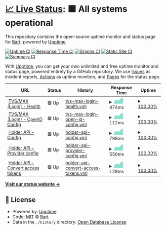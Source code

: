 # [📈 Live Status](https://Bart0110.github.io/coronacheck-upptime): <!--live status--> **🟩 All systems operational**

This repository contains the open-source uptime monitor and status page for [Bart](https://Bart0110.github.io/coronacheck-upptime), powered by [Upptime](https://github.com/upptime/upptime).

[![Uptime CI](https://github.com/Bart0110/coronacheck-upptime/workflows/Uptime%20CI/badge.svg)](https://github.com/Bart0110/coronacheck-upptime/actions?query=workflow%3A%22Uptime+CI%22)
[![Response Time CI](https://github.com/Bart0110/coronacheck-upptime/workflows/Response%20Time%20CI/badge.svg)](https://github.com/Bart0110/coronacheck-upptime/actions?query=workflow%3A%22Response+Time+CI%22)
[![Graphs CI](https://github.com/Bart0110/coronacheck-upptime/workflows/Graphs%20CI/badge.svg)](https://github.com/Bart0110/coronacheck-upptime/actions?query=workflow%3A%22Graphs+CI%22)
[![Static Site CI](https://github.com/Bart0110/coronacheck-upptime/workflows/Static%20Site%20CI/badge.svg)](https://github.com/Bart0110/coronacheck-upptime/actions?query=workflow%3A%22Static+Site+CI%22)
[![Summary CI](https://github.com/Bart0110/coronacheck-upptime/workflows/Summary%20CI/badge.svg)](https://github.com/Bart0110/coronacheck-upptime/actions?query=workflow%3A%22Summary+CI%22)

With [Upptime](https://upptime.js.org), you can get your own unlimited and free uptime monitor and status page, powered entirely by a GitHub repository. We use [Issues](https://github.com/Bart0110/coronacheck-upptime/issues) as incident reports, [Actions](https://github.com/Bart0110/coronacheck-upptime/actions) as uptime monitors, and [Pages](https://Bart0110.github.io/coronacheck-upptime) for the status page.

<!--start: status pages-->
<!-- This summary is generated by Upptime (https://github.com/upptime/upptime) -->
<!-- Do not edit this manually, your changes will be overwritten -->
<!-- prettier-ignore -->
| URL | Status | History | Response Time | Uptime |
| --- | ------ | ------- | ------------- | ------ |
| <img alt="" src="https://www.google.com/s2/favicons?domain=coronacheck.nl" height="13"> [TVS/MAX (Login) - Health](https://max.coronacheck.nl/health) | 🟩 Up | [tvs-max-login-health.yml](https://github.com/Bart0110/coronacheck-upptime/commits/HEAD/history/tvs-max-login-health.yml) | <details><summary><img alt="Response time graph" src="./graphs/tvs-max-login-health/response-time-week.png" height="20"> 474ms</summary><br><a href="https://Bart0110.github.io/coronacheck-upptime/history/tvs-max-login-health"><img alt="Response time 431" src="https://img.shields.io/endpoint?url=https%3A%2F%2Fraw.githubusercontent.com%2FBart0110%2Fcoronacheck-upptime%2FHEAD%2Fapi%2Ftvs-max-login-health%2Fresponse-time.json"></a><br><a href="https://Bart0110.github.io/coronacheck-upptime/history/tvs-max-login-health"><img alt="24-hour response time 381" src="https://img.shields.io/endpoint?url=https%3A%2F%2Fraw.githubusercontent.com%2FBart0110%2Fcoronacheck-upptime%2FHEAD%2Fapi%2Ftvs-max-login-health%2Fresponse-time-day.json"></a><br><a href="https://Bart0110.github.io/coronacheck-upptime/history/tvs-max-login-health"><img alt="7-day response time 474" src="https://img.shields.io/endpoint?url=https%3A%2F%2Fraw.githubusercontent.com%2FBart0110%2Fcoronacheck-upptime%2FHEAD%2Fapi%2Ftvs-max-login-health%2Fresponse-time-week.json"></a><br><a href="https://Bart0110.github.io/coronacheck-upptime/history/tvs-max-login-health"><img alt="30-day response time 422" src="https://img.shields.io/endpoint?url=https%3A%2F%2Fraw.githubusercontent.com%2FBart0110%2Fcoronacheck-upptime%2FHEAD%2Fapi%2Ftvs-max-login-health%2Fresponse-time-month.json"></a><br><a href="https://Bart0110.github.io/coronacheck-upptime/history/tvs-max-login-health"><img alt="1-year response time 431" src="https://img.shields.io/endpoint?url=https%3A%2F%2Fraw.githubusercontent.com%2FBart0110%2Fcoronacheck-upptime%2FHEAD%2Fapi%2Ftvs-max-login-health%2Fresponse-time-year.json"></a></details> | <details><summary><a href="https://Bart0110.github.io/coronacheck-upptime/history/tvs-max-login-health">100.00%</a></summary><a href="https://Bart0110.github.io/coronacheck-upptime/history/tvs-max-login-health"><img alt="All-time uptime 100.00%" src="https://img.shields.io/endpoint?url=https%3A%2F%2Fraw.githubusercontent.com%2FBart0110%2Fcoronacheck-upptime%2FHEAD%2Fapi%2Ftvs-max-login-health%2Fuptime.json"></a><br><a href="https://Bart0110.github.io/coronacheck-upptime/history/tvs-max-login-health"><img alt="24-hour uptime 100.00%" src="https://img.shields.io/endpoint?url=https%3A%2F%2Fraw.githubusercontent.com%2FBart0110%2Fcoronacheck-upptime%2FHEAD%2Fapi%2Ftvs-max-login-health%2Fuptime-day.json"></a><br><a href="https://Bart0110.github.io/coronacheck-upptime/history/tvs-max-login-health"><img alt="7-day uptime 100.00%" src="https://img.shields.io/endpoint?url=https%3A%2F%2Fraw.githubusercontent.com%2FBart0110%2Fcoronacheck-upptime%2FHEAD%2Fapi%2Ftvs-max-login-health%2Fuptime-week.json"></a><br><a href="https://Bart0110.github.io/coronacheck-upptime/history/tvs-max-login-health"><img alt="30-day uptime 100.00%" src="https://img.shields.io/endpoint?url=https%3A%2F%2Fraw.githubusercontent.com%2FBart0110%2Fcoronacheck-upptime%2FHEAD%2Fapi%2Ftvs-max-login-health%2Fuptime-month.json"></a><br><a href="https://Bart0110.github.io/coronacheck-upptime/history/tvs-max-login-health"><img alt="1-year uptime 100.00%" src="https://img.shields.io/endpoint?url=https%3A%2F%2Fraw.githubusercontent.com%2FBart0110%2Fcoronacheck-upptime%2FHEAD%2Fapi%2Ftvs-max-login-health%2Fuptime-year.json"></a></details>
| <img alt="" src="https://www.google.com/s2/favicons?domain=coronacheck.nl" height="13"> [TVS/MAX (Login) - OpenID Config](https://max.coronacheck.nl/.well-known/openid-configuration) | 🟩 Up | [tvs-max-login-open-id-config.yml](https://github.com/Bart0110/coronacheck-upptime/commits/HEAD/history/tvs-max-login-open-id-config.yml) | <details><summary><img alt="Response time graph" src="./graphs/tvs-max-login-open-id-config/response-time-week.png" height="20"> 112ms</summary><br><a href="https://Bart0110.github.io/coronacheck-upptime/history/tvs-max-login-open-id-config"><img alt="Response time 101" src="https://img.shields.io/endpoint?url=https%3A%2F%2Fraw.githubusercontent.com%2FBart0110%2Fcoronacheck-upptime%2FHEAD%2Fapi%2Ftvs-max-login-open-id-config%2Fresponse-time.json"></a><br><a href="https://Bart0110.github.io/coronacheck-upptime/history/tvs-max-login-open-id-config"><img alt="24-hour response time 91" src="https://img.shields.io/endpoint?url=https%3A%2F%2Fraw.githubusercontent.com%2FBart0110%2Fcoronacheck-upptime%2FHEAD%2Fapi%2Ftvs-max-login-open-id-config%2Fresponse-time-day.json"></a><br><a href="https://Bart0110.github.io/coronacheck-upptime/history/tvs-max-login-open-id-config"><img alt="7-day response time 112" src="https://img.shields.io/endpoint?url=https%3A%2F%2Fraw.githubusercontent.com%2FBart0110%2Fcoronacheck-upptime%2FHEAD%2Fapi%2Ftvs-max-login-open-id-config%2Fresponse-time-week.json"></a><br><a href="https://Bart0110.github.io/coronacheck-upptime/history/tvs-max-login-open-id-config"><img alt="30-day response time 100" src="https://img.shields.io/endpoint?url=https%3A%2F%2Fraw.githubusercontent.com%2FBart0110%2Fcoronacheck-upptime%2FHEAD%2Fapi%2Ftvs-max-login-open-id-config%2Fresponse-time-month.json"></a><br><a href="https://Bart0110.github.io/coronacheck-upptime/history/tvs-max-login-open-id-config"><img alt="1-year response time 101" src="https://img.shields.io/endpoint?url=https%3A%2F%2Fraw.githubusercontent.com%2FBart0110%2Fcoronacheck-upptime%2FHEAD%2Fapi%2Ftvs-max-login-open-id-config%2Fresponse-time-year.json"></a></details> | <details><summary><a href="https://Bart0110.github.io/coronacheck-upptime/history/tvs-max-login-open-id-config">100.00%</a></summary><a href="https://Bart0110.github.io/coronacheck-upptime/history/tvs-max-login-open-id-config"><img alt="All-time uptime 100.00%" src="https://img.shields.io/endpoint?url=https%3A%2F%2Fraw.githubusercontent.com%2FBart0110%2Fcoronacheck-upptime%2FHEAD%2Fapi%2Ftvs-max-login-open-id-config%2Fuptime.json"></a><br><a href="https://Bart0110.github.io/coronacheck-upptime/history/tvs-max-login-open-id-config"><img alt="24-hour uptime 100.00%" src="https://img.shields.io/endpoint?url=https%3A%2F%2Fraw.githubusercontent.com%2FBart0110%2Fcoronacheck-upptime%2FHEAD%2Fapi%2Ftvs-max-login-open-id-config%2Fuptime-day.json"></a><br><a href="https://Bart0110.github.io/coronacheck-upptime/history/tvs-max-login-open-id-config"><img alt="7-day uptime 100.00%" src="https://img.shields.io/endpoint?url=https%3A%2F%2Fraw.githubusercontent.com%2FBart0110%2Fcoronacheck-upptime%2FHEAD%2Fapi%2Ftvs-max-login-open-id-config%2Fuptime-week.json"></a><br><a href="https://Bart0110.github.io/coronacheck-upptime/history/tvs-max-login-open-id-config"><img alt="30-day uptime 100.00%" src="https://img.shields.io/endpoint?url=https%3A%2F%2Fraw.githubusercontent.com%2FBart0110%2Fcoronacheck-upptime%2FHEAD%2Fapi%2Ftvs-max-login-open-id-config%2Fuptime-month.json"></a><br><a href="https://Bart0110.github.io/coronacheck-upptime/history/tvs-max-login-open-id-config"><img alt="1-year uptime 100.00%" src="https://img.shields.io/endpoint?url=https%3A%2F%2Fraw.githubusercontent.com%2FBart0110%2Fcoronacheck-upptime%2FHEAD%2Fapi%2Ftvs-max-login-open-id-config%2Fuptime-year.json"></a></details>
| <img alt="" src="https://www.google.com/s2/favicons?domain=coronacheck.nl" height="13"> [Holder API - Config](https://holder-api.coronacheck.nl/v6/holder/config) | 🟩 Up | [holder-api-config.yml](https://github.com/Bart0110/coronacheck-upptime/commits/HEAD/history/holder-api-config.yml) | <details><summary><img alt="Response time graph" src="./graphs/holder-api-config/response-time-week.png" height="20"> 798ms</summary><br><a href="https://Bart0110.github.io/coronacheck-upptime/history/holder-api-config"><img alt="Response time 677" src="https://img.shields.io/endpoint?url=https%3A%2F%2Fraw.githubusercontent.com%2FBart0110%2Fcoronacheck-upptime%2FHEAD%2Fapi%2Fholder-api-config%2Fresponse-time.json"></a><br><a href="https://Bart0110.github.io/coronacheck-upptime/history/holder-api-config"><img alt="24-hour response time 649" src="https://img.shields.io/endpoint?url=https%3A%2F%2Fraw.githubusercontent.com%2FBart0110%2Fcoronacheck-upptime%2FHEAD%2Fapi%2Fholder-api-config%2Fresponse-time-day.json"></a><br><a href="https://Bart0110.github.io/coronacheck-upptime/history/holder-api-config"><img alt="7-day response time 798" src="https://img.shields.io/endpoint?url=https%3A%2F%2Fraw.githubusercontent.com%2FBart0110%2Fcoronacheck-upptime%2FHEAD%2Fapi%2Fholder-api-config%2Fresponse-time-week.json"></a><br><a href="https://Bart0110.github.io/coronacheck-upptime/history/holder-api-config"><img alt="30-day response time 711" src="https://img.shields.io/endpoint?url=https%3A%2F%2Fraw.githubusercontent.com%2FBart0110%2Fcoronacheck-upptime%2FHEAD%2Fapi%2Fholder-api-config%2Fresponse-time-month.json"></a><br><a href="https://Bart0110.github.io/coronacheck-upptime/history/holder-api-config"><img alt="1-year response time 677" src="https://img.shields.io/endpoint?url=https%3A%2F%2Fraw.githubusercontent.com%2FBart0110%2Fcoronacheck-upptime%2FHEAD%2Fapi%2Fholder-api-config%2Fresponse-time-year.json"></a></details> | <details><summary><a href="https://Bart0110.github.io/coronacheck-upptime/history/holder-api-config">100.00%</a></summary><a href="https://Bart0110.github.io/coronacheck-upptime/history/holder-api-config"><img alt="All-time uptime 99.99%" src="https://img.shields.io/endpoint?url=https%3A%2F%2Fraw.githubusercontent.com%2FBart0110%2Fcoronacheck-upptime%2FHEAD%2Fapi%2Fholder-api-config%2Fuptime.json"></a><br><a href="https://Bart0110.github.io/coronacheck-upptime/history/holder-api-config"><img alt="24-hour uptime 100.00%" src="https://img.shields.io/endpoint?url=https%3A%2F%2Fraw.githubusercontent.com%2FBart0110%2Fcoronacheck-upptime%2FHEAD%2Fapi%2Fholder-api-config%2Fuptime-day.json"></a><br><a href="https://Bart0110.github.io/coronacheck-upptime/history/holder-api-config"><img alt="7-day uptime 100.00%" src="https://img.shields.io/endpoint?url=https%3A%2F%2Fraw.githubusercontent.com%2FBart0110%2Fcoronacheck-upptime%2FHEAD%2Fapi%2Fholder-api-config%2Fuptime-week.json"></a><br><a href="https://Bart0110.github.io/coronacheck-upptime/history/holder-api-config"><img alt="30-day uptime 100.00%" src="https://img.shields.io/endpoint?url=https%3A%2F%2Fraw.githubusercontent.com%2FBart0110%2Fcoronacheck-upptime%2FHEAD%2Fapi%2Fholder-api-config%2Fuptime-month.json"></a><br><a href="https://Bart0110.github.io/coronacheck-upptime/history/holder-api-config"><img alt="1-year uptime 99.99%" src="https://img.shields.io/endpoint?url=https%3A%2F%2Fraw.githubusercontent.com%2FBart0110%2Fcoronacheck-upptime%2FHEAD%2Fapi%2Fholder-api-config%2Fuptime-year.json"></a></details>
| <img alt="" src="https://www.google.com/s2/favicons?domain=coronacheck.nl" height="13"> [Holder API - Provider config](https://holder-api.coronacheck.nl/v6/holder/config_providers) | 🟩 Up | [holder-api-provider-config.yml](https://github.com/Bart0110/coronacheck-upptime/commits/HEAD/history/holder-api-provider-config.yml) | <details><summary><img alt="Response time graph" src="./graphs/holder-api-provider-config/response-time-week.png" height="20"> 550ms</summary><br><a href="https://Bart0110.github.io/coronacheck-upptime/history/holder-api-provider-config"><img alt="Response time 741" src="https://img.shields.io/endpoint?url=https%3A%2F%2Fraw.githubusercontent.com%2FBart0110%2Fcoronacheck-upptime%2FHEAD%2Fapi%2Fholder-api-provider-config%2Fresponse-time.json"></a><br><a href="https://Bart0110.github.io/coronacheck-upptime/history/holder-api-provider-config"><img alt="24-hour response time 444" src="https://img.shields.io/endpoint?url=https%3A%2F%2Fraw.githubusercontent.com%2FBart0110%2Fcoronacheck-upptime%2FHEAD%2Fapi%2Fholder-api-provider-config%2Fresponse-time-day.json"></a><br><a href="https://Bart0110.github.io/coronacheck-upptime/history/holder-api-provider-config"><img alt="7-day response time 550" src="https://img.shields.io/endpoint?url=https%3A%2F%2Fraw.githubusercontent.com%2FBart0110%2Fcoronacheck-upptime%2FHEAD%2Fapi%2Fholder-api-provider-config%2Fresponse-time-week.json"></a><br><a href="https://Bart0110.github.io/coronacheck-upptime/history/holder-api-provider-config"><img alt="30-day response time 492" src="https://img.shields.io/endpoint?url=https%3A%2F%2Fraw.githubusercontent.com%2FBart0110%2Fcoronacheck-upptime%2FHEAD%2Fapi%2Fholder-api-provider-config%2Fresponse-time-month.json"></a><br><a href="https://Bart0110.github.io/coronacheck-upptime/history/holder-api-provider-config"><img alt="1-year response time 741" src="https://img.shields.io/endpoint?url=https%3A%2F%2Fraw.githubusercontent.com%2FBart0110%2Fcoronacheck-upptime%2FHEAD%2Fapi%2Fholder-api-provider-config%2Fresponse-time-year.json"></a></details> | <details><summary><a href="https://Bart0110.github.io/coronacheck-upptime/history/holder-api-provider-config">100.00%</a></summary><a href="https://Bart0110.github.io/coronacheck-upptime/history/holder-api-provider-config"><img alt="All-time uptime 99.99%" src="https://img.shields.io/endpoint?url=https%3A%2F%2Fraw.githubusercontent.com%2FBart0110%2Fcoronacheck-upptime%2FHEAD%2Fapi%2Fholder-api-provider-config%2Fuptime.json"></a><br><a href="https://Bart0110.github.io/coronacheck-upptime/history/holder-api-provider-config"><img alt="24-hour uptime 100.00%" src="https://img.shields.io/endpoint?url=https%3A%2F%2Fraw.githubusercontent.com%2FBart0110%2Fcoronacheck-upptime%2FHEAD%2Fapi%2Fholder-api-provider-config%2Fuptime-day.json"></a><br><a href="https://Bart0110.github.io/coronacheck-upptime/history/holder-api-provider-config"><img alt="7-day uptime 100.00%" src="https://img.shields.io/endpoint?url=https%3A%2F%2Fraw.githubusercontent.com%2FBart0110%2Fcoronacheck-upptime%2FHEAD%2Fapi%2Fholder-api-provider-config%2Fuptime-week.json"></a><br><a href="https://Bart0110.github.io/coronacheck-upptime/history/holder-api-provider-config"><img alt="30-day uptime 100.00%" src="https://img.shields.io/endpoint?url=https%3A%2F%2Fraw.githubusercontent.com%2FBart0110%2Fcoronacheck-upptime%2FHEAD%2Fapi%2Fholder-api-provider-config%2Fuptime-month.json"></a><br><a href="https://Bart0110.github.io/coronacheck-upptime/history/holder-api-provider-config"><img alt="1-year uptime 99.99%" src="https://img.shields.io/endpoint?url=https%3A%2F%2Fraw.githubusercontent.com%2FBart0110%2Fcoronacheck-upptime%2FHEAD%2Fapi%2Fholder-api-provider-config%2Fuptime-year.json"></a></details>
| <img alt="" src="https://www.google.com/s2/favicons?domain=coronacheck.nl" height="13"> [Holder API - Convert access tokens](https://holder-api.coronacheck.nl/v6/holder/access_tokens) | 🟩 Up | [holder-api-convert-access-tokens.yml](https://github.com/Bart0110/coronacheck-upptime/commits/HEAD/history/holder-api-convert-access-tokens.yml) | <details><summary><img alt="Response time graph" src="./graphs/holder-api-convert-access-tokens/response-time-week.png" height="20"> 129ms</summary><br><a href="https://Bart0110.github.io/coronacheck-upptime/history/holder-api-convert-access-tokens"><img alt="Response time 343" src="https://img.shields.io/endpoint?url=https%3A%2F%2Fraw.githubusercontent.com%2FBart0110%2Fcoronacheck-upptime%2FHEAD%2Fapi%2Fholder-api-convert-access-tokens%2Fresponse-time.json"></a><br><a href="https://Bart0110.github.io/coronacheck-upptime/history/holder-api-convert-access-tokens"><img alt="24-hour response time 102" src="https://img.shields.io/endpoint?url=https%3A%2F%2Fraw.githubusercontent.com%2FBart0110%2Fcoronacheck-upptime%2FHEAD%2Fapi%2Fholder-api-convert-access-tokens%2Fresponse-time-day.json"></a><br><a href="https://Bart0110.github.io/coronacheck-upptime/history/holder-api-convert-access-tokens"><img alt="7-day response time 129" src="https://img.shields.io/endpoint?url=https%3A%2F%2Fraw.githubusercontent.com%2FBart0110%2Fcoronacheck-upptime%2FHEAD%2Fapi%2Fholder-api-convert-access-tokens%2Fresponse-time-week.json"></a><br><a href="https://Bart0110.github.io/coronacheck-upptime/history/holder-api-convert-access-tokens"><img alt="30-day response time 126" src="https://img.shields.io/endpoint?url=https%3A%2F%2Fraw.githubusercontent.com%2FBart0110%2Fcoronacheck-upptime%2FHEAD%2Fapi%2Fholder-api-convert-access-tokens%2Fresponse-time-month.json"></a><br><a href="https://Bart0110.github.io/coronacheck-upptime/history/holder-api-convert-access-tokens"><img alt="1-year response time 343" src="https://img.shields.io/endpoint?url=https%3A%2F%2Fraw.githubusercontent.com%2FBart0110%2Fcoronacheck-upptime%2FHEAD%2Fapi%2Fholder-api-convert-access-tokens%2Fresponse-time-year.json"></a></details> | <details><summary><a href="https://Bart0110.github.io/coronacheck-upptime/history/holder-api-convert-access-tokens">100.00%</a></summary><a href="https://Bart0110.github.io/coronacheck-upptime/history/holder-api-convert-access-tokens"><img alt="All-time uptime 99.97%" src="https://img.shields.io/endpoint?url=https%3A%2F%2Fraw.githubusercontent.com%2FBart0110%2Fcoronacheck-upptime%2FHEAD%2Fapi%2Fholder-api-convert-access-tokens%2Fuptime.json"></a><br><a href="https://Bart0110.github.io/coronacheck-upptime/history/holder-api-convert-access-tokens"><img alt="24-hour uptime 100.00%" src="https://img.shields.io/endpoint?url=https%3A%2F%2Fraw.githubusercontent.com%2FBart0110%2Fcoronacheck-upptime%2FHEAD%2Fapi%2Fholder-api-convert-access-tokens%2Fuptime-day.json"></a><br><a href="https://Bart0110.github.io/coronacheck-upptime/history/holder-api-convert-access-tokens"><img alt="7-day uptime 100.00%" src="https://img.shields.io/endpoint?url=https%3A%2F%2Fraw.githubusercontent.com%2FBart0110%2Fcoronacheck-upptime%2FHEAD%2Fapi%2Fholder-api-convert-access-tokens%2Fuptime-week.json"></a><br><a href="https://Bart0110.github.io/coronacheck-upptime/history/holder-api-convert-access-tokens"><img alt="30-day uptime 100.00%" src="https://img.shields.io/endpoint?url=https%3A%2F%2Fraw.githubusercontent.com%2FBart0110%2Fcoronacheck-upptime%2FHEAD%2Fapi%2Fholder-api-convert-access-tokens%2Fuptime-month.json"></a><br><a href="https://Bart0110.github.io/coronacheck-upptime/history/holder-api-convert-access-tokens"><img alt="1-year uptime 99.97%" src="https://img.shields.io/endpoint?url=https%3A%2F%2Fraw.githubusercontent.com%2FBart0110%2Fcoronacheck-upptime%2FHEAD%2Fapi%2Fholder-api-convert-access-tokens%2Fuptime-year.json"></a></details>

<!--end: status pages-->

[**Visit our status website →**](https://Bart0110.github.io/coronacheck-upptime)

## 📄 License

- Powered by: [Upptime](https://github.com/upptime/upptime)
- Code: [MIT](./LICENSE) © [Bart](https://Bart0110.github.io/coronacheck-upptime)
- Data in the `./history` directory: [Open Database License](https://opendatacommons.org/licenses/odbl/1-0/)
